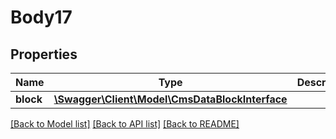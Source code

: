 # Body17

## Properties
Name | Type | Description | Notes
------------ | ------------- | ------------- | -------------
**block** | [**\Swagger\Client\Model\CmsDataBlockInterface**](CmsDataBlockInterface.md) |  | 

[[Back to Model list]](../README.md#documentation-for-models) [[Back to API list]](../README.md#documentation-for-api-endpoints) [[Back to README]](../README.md)


